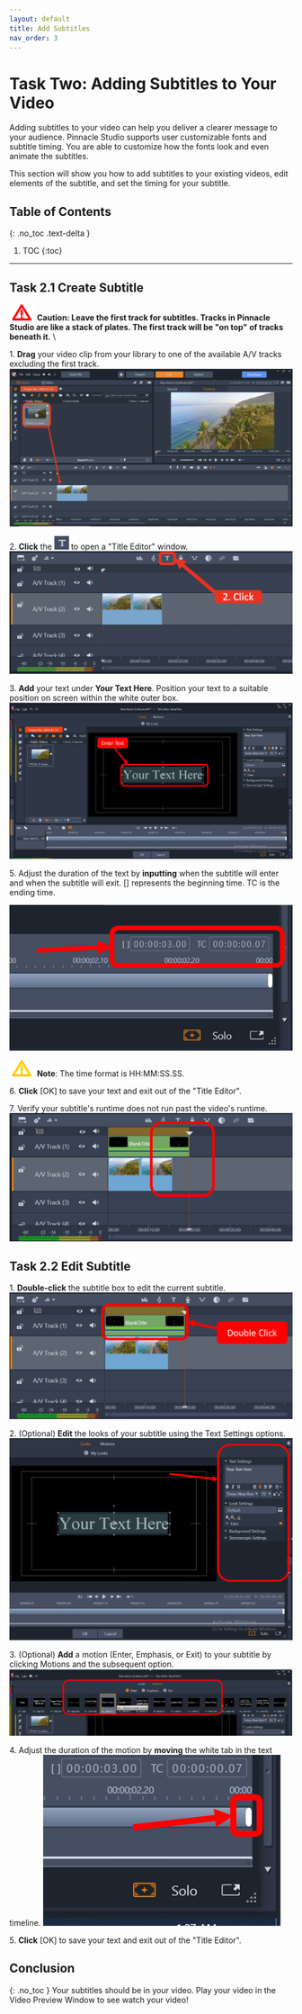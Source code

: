 ```yaml
---
layout: default
title: Add Subtitles
nav_order: 3
---
```

# Task Two: Adding Subtitles to Your Video

Adding subtitles to your video can help you deliver a clearer message to your audience. Pinnacle Studio supports
user customizable fonts and subtitle timing. You are able to customize how the fonts look and even animate the subtitles. 

This section will show you how to add subtitles to your existing videos, edit elements of the subtitle, and set the timing
for your subtitle.

## Table of Contents
{: .no_toc .text-delta }

1. TOC
{:toc}

---


## Task 2.1 Create Subtitle 


![c](images/critical.png)
**Caution: Leave the first track for subtitles. Tracks in Pinnacle Studio are like a stack of
 plates. The first track will be "on top" of tracks beneath it.** \
 
1\. **Drag** your video clip from your library to one of the available A/V tracks excluding the first track.
![Copy_Video](images/copy-vid-to-track.png)
 
2\. **Click** the ![the T](images/the-T.png) to open a "Title Editor" window. 
![click T](images/click-title-editor.png)

3\. **Add** your text under **Your Text Here**. Position your text to a suitable position on screen 
within the white outer box. 
![Enter Text](images/enter-text.png)



5\. Adjust the duration of the text by **inputting** when the subtitle will enter and when the subtitle will exit.
[] represents the beginning time. TC is the ending time. 

![adjust time](images/adjust-time.png)

![w](images/warning.png) **Note**: The time format is HH:MM:SS.SS.

6\. **Click** [OK] to save your text and exit out of the "Title Editor". 

7\. Verify your subtitle's runtime does not run past the video's runtime. 
![text past video](images/text-cant-be-past-video.png)

## Task 2.2 Edit Subtitle 

1\. **Double-click** the subtitle box to edit the current subtitle.
![double click](images/double-click-text.png)

2\. (Optional) **Edit** the looks of your subtitle using the Text Settings options.
![edit text look](images/edit-text-look.png)

3\. (Optional) **Add** a motion (Enter, Emphasis, or Exit) to your subtitle by clicking Motions and the subsequent option.
![select motion](images/select-motion.png)

4\. Adjust the duration of the motion by **moving** the white tab in the text timeline.
![white bar](images/white-bar.png)

5\. **Click** [OK] to save your text and exit out of the "Title Editor". 


## Conclusion
{: .no_toc }
Your subtitles should be in your video. Play your video in the Video Preview Window to see watch your video!